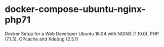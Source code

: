 # docker-compose-ubuntu-nginx-php71
Docker Setup for a Web Developer Ubuntu 16.04 with NGINX (1.10.0), PHP (7.1.5), OPcache and Xdebug (2.5.1)

